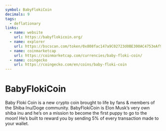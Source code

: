 ```yaml
---
symbol: BabyFlokiCoin
decimals: 9
tags:
  - deflationary
links:
  - name: website
    url: https://babyflokicoin.org/
  - name: explorer
    url: https://bscscan.com/token/0x808fac147a9C02723d0BE300AC4753eAf93C0e1F
  - name: coinmarketcap
    url: https://coinmarketcap.com/currencies/baby-floki-coin/
  - name: coingecko
    url: https://coingecko.com/en/coins/baby-floki-coin
---
```


# BabyFlokiCoin

Baby Floki Coin is a new crypto coin brought to life by fans & members of the Shiba Inu/Doge community. BabyFlokiCoin is Elon Musk’s very own shiba inu and he’s on a mission to become the first puppy to go to the moon! He’s built to reward you by sending 5% of every transaction made to your wallet.
